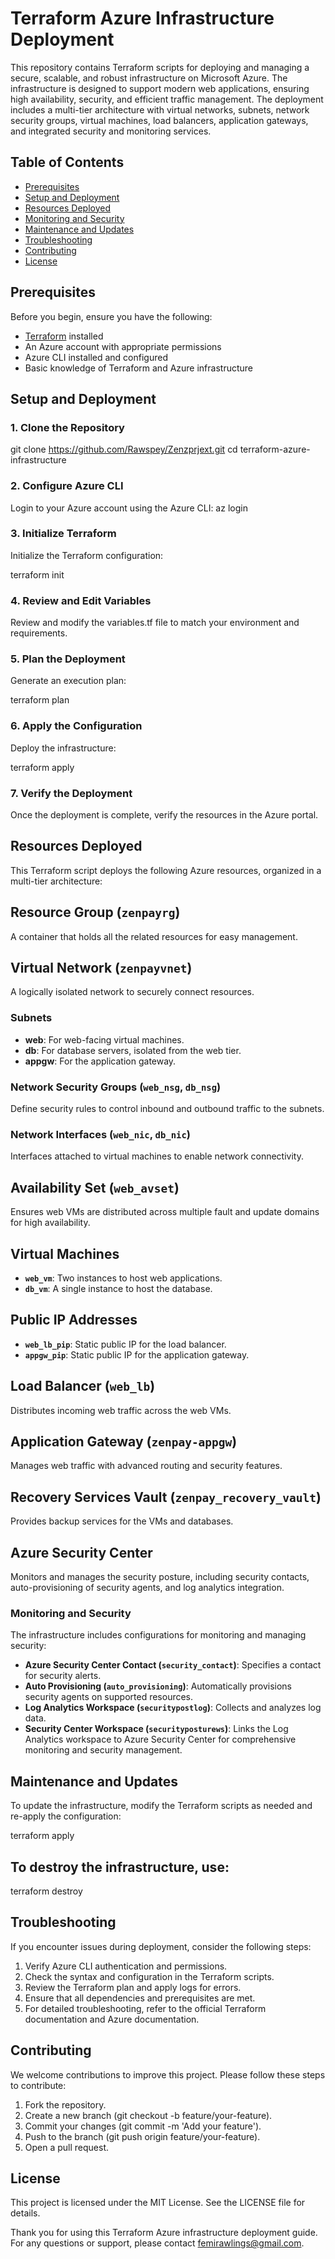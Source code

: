 # Terraform Azure Infrastructure Deployment

This repository contains Terraform scripts for deploying and managing a secure, scalable, and robust infrastructure on Microsoft Azure. The infrastructure is designed to support modern web applications, ensuring high availability, security, and efficient traffic management. The deployment includes a multi-tier architecture with virtual networks, subnets, network security groups, virtual machines, load balancers, application gateways, and integrated security and monitoring services.

## Table of Contents

- [Prerequisites](#prerequisites)
- [Setup and Deployment](#setup-and-deployment)
- [Resources Deployed](#resources-deployed)
- [Monitoring and Security](#monitoring-and-security)
- [Maintenance and Updates](#maintenance-and-updates)
- [Troubleshooting](#troubleshooting)
- [Contributing](#contributing)
- [License](#license)

## Prerequisites

Before you begin, ensure you have the following:

- [Terraform](https://www.terraform.io/downloads.html) installed
- An Azure account with appropriate permissions
- Azure CLI installed and configured
- Basic knowledge of Terraform and Azure infrastructure

## Setup and Deployment

### 1. Clone the Repository
git clone https://github.com/Rawspey/Zenzprjext.git
cd terraform-azure-infrastructure
### 2. Configure Azure CLI
Login to your Azure account using the Azure CLI:
az login

### 3. Initialize Terraform
Initialize the Terraform configuration:

terraform init
### 4. Review and Edit Variables
Review and modify the variables.tf file to match your environment and requirements.

### 5. Plan the Deployment
Generate an execution plan:

terraform plan
### 6. Apply the Configuration
Deploy the infrastructure:

terraform apply
### 7. Verify the Deployment
Once the deployment is complete, verify the resources in the Azure portal.

## Resources Deployed
This Terraform script deploys the following Azure resources, organized in a multi-tier architecture:

## Resource Group (`zenpayrg`)
A container that holds all the related resources for easy management.

## Virtual Network (`zenpayvnet`)
A logically isolated network to securely connect resources.

### Subnets
- **web**: For web-facing virtual machines.
- **db**: For database servers, isolated from the web tier.
- **appgw**: For the application gateway.

### Network Security Groups (`web_nsg`, `db_nsg`)
Define security rules to control inbound and outbound traffic to the subnets.

### Network Interfaces (`web_nic`, `db_nic`)
Interfaces attached to virtual machines to enable network connectivity.

## Availability Set (`web_avset`)
Ensures web VMs are distributed across multiple fault and update domains for high availability.

## Virtual Machines
- **`web_vm`**: Two instances to host web applications.
- **`db_vm`**: A single instance to host the database.

## Public IP Addresses
- **`web_lb_pip`**: Static public IP for the load balancer.
- **`appgw_pip`**: Static public IP for the application gateway.

## Load Balancer (`web_lb`)
Distributes incoming web traffic across the web VMs.

## Application Gateway (`zenpay-appgw`)
Manages web traffic with advanced routing and security features.

## Recovery Services Vault (`zenpay_recovery_vault`)
Provides backup services for the VMs and databases.

## Azure Security Center
Monitors and manages the security posture, including security contacts, auto-provisioning of security agents, and log analytics integration.

### Monitoring and Security
The infrastructure includes configurations for monitoring and managing security:

- **Azure Security Center Contact (`security_contact`)**: Specifies a contact for security alerts.
- **Auto Provisioning (`auto_provisioning`)**: Automatically provisions security agents on supported resources.
- **Log Analytics Workspace (`securitypostlog`)**: Collects and analyzes log data.
- **Security Center Workspace (`securityposturews`)**: Links the Log Analytics workspace to Azure Security Center for comprehensive monitoring and security management.

## Maintenance and Updates
To update the infrastructure, modify the Terraform scripts as needed and re-apply the configuration:

terraform apply

## To destroy the infrastructure, use:
terraform destroy

## Troubleshooting
If you encounter issues during deployment, consider the following steps:

1. Verify Azure CLI authentication and permissions.
2. Check the syntax and configuration in the Terraform scripts.
3. Review the Terraform plan and apply logs for errors.
4. Ensure that all dependencies and prerequisites are met.
5. For detailed troubleshooting, refer to the official Terraform documentation and Azure documentation.

## Contributing
We welcome contributions to improve this project. Please follow these steps to contribute:

1. Fork the repository.
2. Create a new branch (git checkout -b feature/your-feature).
3. Commit your changes (git commit -m 'Add your feature').
4. Push to the branch (git push origin feature/your-feature).
5. Open a pull request.
   
## License
This project is licensed under the MIT License. See the LICENSE file for details.

Thank you for using this Terraform Azure infrastructure deployment guide. For any questions or support, please contact femirawlings@gmail.com.

